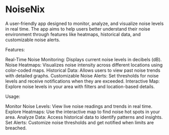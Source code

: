 # NoiseNix

A user-friendly app designed to monitor, analyze, and visualize noise levels in real time. The app aims to help users better understand their noise environment through features like heatmaps, historical data, and customizable noise alerts.

Features:

Real-Time Noise Monitoring: Displays current noise levels in decibels (dB).
Noise Heatmaps: Visualizes noise intensity across different locations using color-coded maps.
Historical Data: Allows users to view past noise trends with detailed graphs.
Customizable Noise Alerts: Set thresholds for noise levels and receive notifications when they are exceeded.
Interactive Map: Explore noise levels in your area with filters and location-based details.

Usage:

Monitor Noise Levels: View live noise readings and trends in real time.
Explore Heatmaps: Use the interactive map to find noise hot spots in your area.
Analyze Data: Access historical data to identify patterns and insights.
Set Alerts: Customize noise thresholds and get notified when limits are breached.
